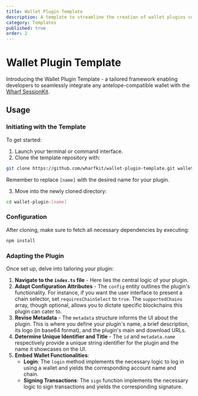 ```yaml
---
title: Wallet Plugin Template
description: A template to streamline the creation of wallet plugins compatible with the Wharf SessionKit.
category: Templates
published: true
order: 2
---
```


# Wallet Plugin Template

Introducing the Wallet Plugin Template - a tailored framework enabling developers to seamlessly integrate any antelope-compatible wallet with the [Wharf SessionKit](/docs/session-kit).

## Usage

### Initiating with the Template

To get started:

1. Launch your terminal or command interface.
2. Clone the template repository with:
```bash
git clone https://github.com/wharfkit/wallet-plugin-template.git wallet-plugin-[name]
```
Remember to replace `[name]` with the desired name for your plugin.

3. Move into the newly cloned directory:
```bash
cd wallet-plugin-[name]
```

### Configuration

After cloning, make sure to fetch all necessary dependencies by executing:
```bash
npm install
```

### Adapting the Plugin

Once set up, delve into tailoring your plugin:

1. **Navigate to the `index.ts` file** - Here lies the central logic of your plugin.
2. **Adapt Configuration Attributes** - The `config` entity outlines the plugin's functionality. For instance, if you want the user interface to present a chain selector, set `requiresChainSelect` to `true`. The `supportedChains` array, though optional, allows you to dictate specific blockchains this plugin can cater to.
3. **Revise Metadata** - The `metadata` structure informs the UI about the plugin. This is where you define your plugin's name, a brief description, its logo (in base64 format), and the plugin's main and download URLs.
4. **Determine Unique Identifier and Title** - The `id` and `metadata.name` respectively provide a unique string identifier for the plugin and the name it showcases on the UI.
5. **Embed Wallet Functionalities**:
   - **Login**: The `login` method implements the necessary logic to log in using a wallet and yields the corresponding account name and chain.
   - **Signing Transactions**: The `sign` function implements the necessary logic to sign transactions and yields the corresponding signature.
